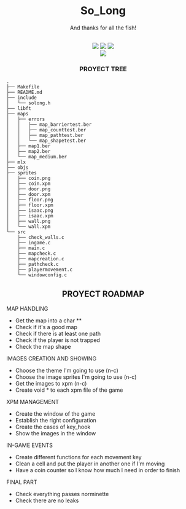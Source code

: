 <div align="center">
	<h1> So_Long</h1>
	<p>And thanks for all the fish!</p>
    <br />
	<img src="https://img.shields.io/badge/norminette-passing-success"/>
	<a href="https://developer.apple.com/library/archive/documentation/Performance/Conceptual/ManagingMemory/Articles/FindingLeaks.html"><img src="https://img.shields.io/badge/leaks-none-success" /></a>
	<img src="https://img.shields.io/badge/bonus-not%2Fincluded-failure"/>
	<br />
	<img src="https://img.shields.io/badge/-100%2F100-important?logo=42&logoColor=fff" />
</div>

<h3 align="center"> PROYECT TREE </h3>

```
.
├── Makefile
├── README.md
├── include
│   └── solong.h
├── libft
├── maps
│   ├── errors
│   │   ├── map_barriertest.ber
│   │   ├── map_counttest.ber
│   │   ├── map_pathtest.ber
│   │   └── map_shapetest.ber
│   ├── map1.ber
│   ├── map2.ber
│   └── map_medium.ber
├── mlx
├── objs
├── sprites
│   ├── coin.png
│   ├── coin.xpm
│   ├── door.png
│   ├── door.xpm
│   ├── floor.png
│   ├── floor.xpm
│   ├── isaac.png
│   ├── isaac.xpm
│   ├── wall.png
│   └── wall.xpm
└── src
    ├── check_walls.c
    ├── ingame.c
    ├── main.c
    ├── mapcheck.c
    ├── mapcreation.c
    ├── pathcheck.c
    ├── playermovement.c
    └── windowconfig.c

```


<h2 align="center"> PROYECT ROADMAP </h2>

MAP HANDLING
*  Get the map into a char **
*  Check if it's a good map
*  Check if there is at least one path
*  Check if the player is not trapped
*  Check the map shape

IMAGES CREATION AND SHOWING
*  Choose the theme I'm going to use (n-c)
*  Choose the image sprites I'm going to use (n-c)
*  Get the images to xpm (n-c)
*  Create void * to each xpm file of the game

XPM MANAGEMENT
*  Create the window of the game
*  Establish the right configuration
*  Create the cases of key_hook
*  Show the images in the window

IN-GAME EVENTS
*  Create different functions for each movement key
*  Clean a cell and put the player in another one if I'm moving
*  Have a coin counter so I know how much I need in order to finish

FINAL PART
*  Check everything passes norminette
*  Check there are no leaks